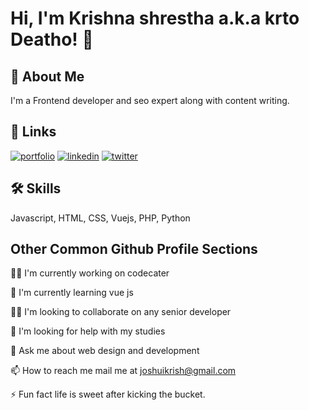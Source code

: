 # Hi, I'm Krishna shrestha a.k.a krto Deatho! 👋

## 🚀 About Me
I'm a Frontend developer and seo expert along with content writing.

## 🔗 Links
[![portfolio](https://img.shields.io/badge/my_portfolio-000?style=for-the-badge&logo=ko-fi&logoColor=white)](https://krtodeatho.github.io/https-krtodeatho.github.io-/)
[![linkedin](https://img.shields.io/badge/linkedin-0A66C2?style=for-the-badge&logo=linkedin&logoColor=white)](https://www.linkedin.com/)
[![twitter](https://img.shields.io/badge/twitter-1DA1F2?style=for-the-badge&logo=twitter&logoColor=white)](https://www.linkedin.com/in/krishna-shrestha-1675751b8/)


## 🛠 Skills
Javascript, HTML, CSS, Vuejs, PHP, Python


## Other Common Github Profile Sections
👩‍💻 I'm currently working on codecater

🧠 I'm currently learning vue js

👯‍♀️ I'm looking to collaborate on any senior developer

🤔 I'm looking for help with my studies

💬 Ask me about web design and development

📫 How to reach me mail me at joshuikrish@gmail.com



⚡️ Fun fact life is sweet after kicking the bucket.
